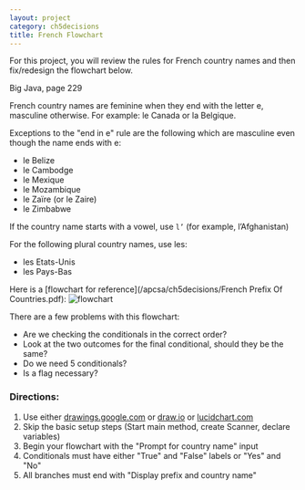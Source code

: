 ```yaml
---
layout: project
category: ch5decisions
title: French Flowchart
---
```

For this project, you will review the rules for French country names and then fix/redesign the flowchart below.

Big Java, page 229

French country names are feminine when they end with the letter e, masculine otherwise. For example: le Canada or la Belgique.

Exceptions to the "end in e" rule are the following which are masculine even though the name ends with e:

  - le Belize
  - le Cambodge
  - le Mexique
  - le Mozambique
  - le Zaïre (or le Zaire)
  - le Zimbabwe

If the country name starts with a vowel, use ```l’``` (for example, l’Afghanistan)

For the following plural country names, use les:

  - les Etats-Unis
  - les Pays-Bas

Here is a [flowchart for reference](/apcsa/ch5decisions/French Prefix Of Countries.pdf):
![flowchart](/apcsa\ch5decisions\flowchart.jpg)

There are a few problems with this flowchart:

  - Are we checking the conditionals in the correct order?
  - Look at the two outcomes for the final conditional, should they be the same?
  - Do we need 5 conditionals?
  - Is a flag necessary?

### Directions:

  1. Use either [drawings.google.com](https://docs.google.com/drawings/) or [draw.io](https://www.draw.io) or [lucidchart.com](https://www.lucidchart.com)
  1. Skip the basic setup steps (Start main method, create Scanner, declare variables)
  1. Begin your flowchart with the "Prompt for country name" input
  1. Conditionals must have either "True" and "False" labels or "Yes" and "No"
  1. All branches must end with "Display prefix and country name"
